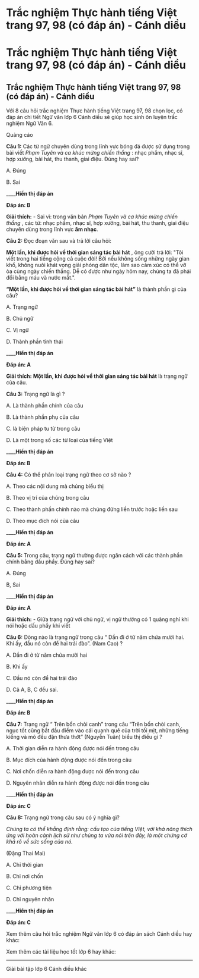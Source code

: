 # Trắc nghiệm Thực hành tiếng Việt trang 97, 98 (có đáp án) - Cánh diều

# Trắc nghiệm Thực hành tiếng Việt trang 97, 98 (có đáp án) - Cánh diều

## Trắc nghiệm Thực hành tiếng Việt trang 97, 98 (có đáp án) - Cánh diều

Với 8 câu hỏi trắc nghiệm Thực hành tiếng Việt trang 97, 98 chọn lọc, có đáp án chi tiết Ngữ văn lớp 6 Cánh diều sẽ giúp học sinh ôn luyện trắc nghiệm Ngữ Văn 6.

Quảng cáo

**Câu 1:** Các từ ngữ chuyên dùng trong lĩnh vực bóng đá được sử dụng trong bài viết _Phạm Tuyên và ca khúc mừng chiến thắng_ : nhạc phẩm, nhạc sĩ, hợp xướng, bài hát, thu thanh, giai điệu. Đúng hay sai?

A. Đúng

B. Sai

____**Hiển thị đáp án**

**Đáp án: B**

**Giải thích:** \- Sai vì: trong văn bản _Phạm Tuyên và ca khúc mừng chiến thắng_ , các từ: nhạc phẩm, nhạc sĩ, hợp xướng, bài hát, thu thanh, giai điệu chuyên dùng trong lĩnh vực **âm nhạc**.

**Câu 2:** Đọc đoạn văn sau và trả lời câu hỏi:

**Một lần, khi được hỏi về thời gian sáng tác bài hát** , ông cười trả lời: "Tôi viết trong hai tiếng cộng cả cuộc đời! Bởi nếu không sống những ngày gian khổ, không nuôi khát vọng giải phóng dân tộc, làm sao cảm xúc có thể vỡ òa cùng ngày chiến thắng. Dễ có được như ngày hôm nay, chúng ta đã phải đổi bằng máu và nước mắt.". 

**“****Một lần, khi được hỏi về thời gian sáng tác bài hát****”** là thành phần gì của câu?

A. Trạng ngữ

B. Chủ ngữ

C. Vị ngữ

D. Thành phần tình thái

____**Hiển thị đáp án**

**Đáp án: A**

**Giải thích:** **Một lần, khi được hỏi về thời gian sáng tác bài hát** là trạng ngữ của câu.

**Câu 3:** Trạng ngữ là gì ?

A. Là thành phần chính của câu

B. Là thành phần phụ của câu

C. là biện pháp tu từ trong câu

D. Là một trong số các từ loại của tiếng Việt

____**Hiển thị đáp án**

**Đáp án: B**

**Câu 4:** Có thể phân loại trạng ngữ theo cơ sở nào ?

A. Theo các nội dung mà chúng biểu thị

B. Theo vị trí của chúng trong câu

C. Theo thành phần chính nào mà chúng đứng liền trước hoặc liền sau

D. Theo mục đích nói của câu

____**Hiển thị đáp án**

**Đáp án: A**

**Câu 5:** Trong câu, trạng ngữ thường được ngăn cách với các thành phần chính bằng dấu phẩy. Đúng hay sai?

A. Đúng

B, Sai

____**Hiển thị đáp án**

**Đáp án: A**

**Giải thích:** \- Giữa trạng ngữ với chủ ngữ, vị ngữ thường có 1 quãng nghỉ khi nói hoặc dấu phẩy khi viết

**Câu 6:** Dòng nào là trạng ngữ trong câu “ Dần đi ở từ năm chửa mười hai. Khi ấy, đầu nó còn để hai trái đào”. (Nam Cao) ?

A. Dần đi ở từ năm chửa mười hai

B. Khi ấy

C. Đầu nó còn để hai trái đào

D. Cả A, B, C đều sai.

____**Hiển thị đáp án**

**Đáp án: B**

**Câu 7:** Trạng ngữ “ Trên bốn chòi canh” trong câu “Trên bốn chòi canh, ngục tốt cũng bắt đầu điểm vào cái quạnh quẽ của trời tối mịt, những tiếng kiểng và mõ đều đặn thưa thớt” (Nguyễn Tuân) biểu thị điều gì ?

A. Thời gian diễn ra hành động được nói đến trong câu

B. Mục đích của hành động được nói đến trong câu

C. Nơi chốn diễn ra hành động được nói đến trong câu

D. Nguyên nhân diễn ra hành động được nói đến trong câu

____**Hiển thị đáp án**

**Đáp án: C**

**Câu 8:** Trạng ngữ trong câu sau có ý nghĩa gì?

_Chúng ta có thể khẳng định rằng: cấu tạo của tiếng Việt, với khả năng thích ứng với hoàn cảnh lịch sử như chúng ta vừa nói trên đây, là một chứng cớ khá rõ về sức sống của nó._

(Đặng Thai Mai)

A. Chỉ thời gian

B. Chỉ nơi chốn

C. Chỉ phương tiện

D. Chỉ nguyên nhân

____**Hiển thị đáp án**

**Đáp án: C**

Xem thêm câu hỏi trắc nghiệm Ngữ văn lớp 6 có đáp án sách Cánh diều hay khác:

Xem thêm các tài liệu học tốt lớp 6 hay khác:

* * *

Giải bài tập lớp 6 Cánh diều khác
